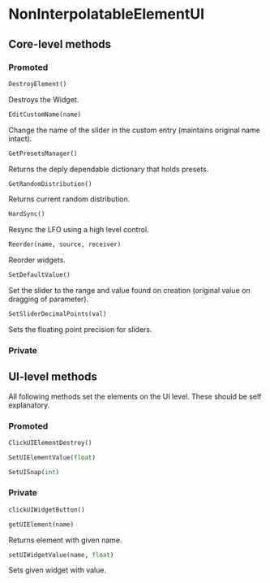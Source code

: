 # NonInterpolatableElementUI

## Core-level methods

### Promoted

```python
DestroyElement()
```
Destroys the Widget.

```python
EditCustomName(name)
```
Change the name of the slider in the custom entry (maintains original name intact).

```python
GetPresetsManager()
```
Returns the deply dependable dictionary that holds presets.

```python
GetRandomDistribution()
```
Returns current random distribution.

```python
HardSync()
```
Resync the LFO using a high level control.

```python
Reorder(name, source, receiver)
```
Reorder widgets.

```python
SetDefaultValue()
```
Set the slider to the range and value found on creation (original value on dragging of parameter).

```python
SetSliderDecimalPoints(val)
```
Sets the floating point precision for sliders.

### Private

## UI-level methods

All following methods set the elements on the UI level. These should be self explanatory.

### Promoted

```python
ClickUIElementDestroy()
```

```python
SetUIElementValue(float)
```

```python
SetUISnap(int)
```

### Private

```python
clickUIWidgetButton()
```

```python
getUIElement(name)
```
Returns element with given name.

```python
setUIWidgetValue(name, float)
```
Sets given widget with value.

